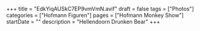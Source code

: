 +++
title = "EdkYiqAUSkC7EP9vmVmN.avif"
draft = false
tags = ["Photos"]
categories = ["Hofmann Figuren"]
pages = ["Hofmann Monkey Show"]
startDate = ""
description = "Hellendoorn Drunken Bear"
+++
